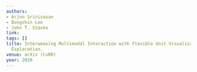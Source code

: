 ```yaml
---
authors:
- Arjun Srinivasan
- Bongshin Lee
- John T. Stasko
link:
tags: []
title: Interweaving Multimodal Interaction with Flexible Unit Visualizations for Data
  Exploration.
venue: arXiv (CoRR)
year: 2020
---
```

